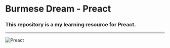 # Burmese Dream - Preact


### This repository is a my learning resource for  Preact.

---


![Preact](https://preactjs.com/assets/branding/logo-text.png)